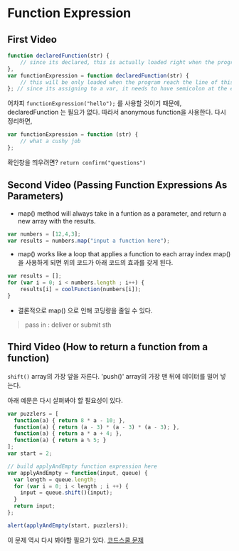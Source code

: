 # Function Expression

## First Video
```javascript
function declaredFunction(str) {
    // since its declared, this is actually loaded right when the program is run. And its loaded into memory and held there until you want to use it
},
var functionExpression = function declaredFunction(str) {
    // this will be only loaded when the program reach the line of this code.
}; // since its assigning to a var, it needs to have semicolon at the end.
```

어차피 `functionExpression("hello");` 를 사용할 것이기 때문에, declaredFunction 는 필요가 없다. 따라서 anonymous function을 사용한다. 다시 정리하면,

```javascript
var functionExpression = function (str) {
    // what a cushy job
};
```

확인창을 띄우려면?
`return confirm("questions")`

## Second Video (Passing Function Expressions As Parameters)
* map() method will always take in a funtion as a parameter, and return a new array with the results.
```javascript
var numbers = [12,4,3];
var results = numbers.map("input a function here");
```

* map() works like a loop that applies a function to each array index
map()을 사용하게 되면 위의 코드가 아래 코드의 효과를 갖게 된다.
```javascript
var results = [];
for (var i = 0; i < numbers.length ; i++) {
    results[i] = coolFunction(numbers[i]);
}
```

* 결론적으로 map() 으로 인해 코딩량을 줄일 수 있다.
> pass in : deliver or submit sth

## Third Video (How to return a function from a function)
`shift()` array의 가장 앞을 자른다.
'push()' array의 가장 맨 뒤에 데이터를 밀어 넣는다.

아래 예문은 다시 살펴봐야 할 필요성이 있다.
```javascript
var puzzlers = [
  function(a) { return 8 * a - 10; },
  function(a) { return (a - 3) * (a - 3) * (a - 3); },
  function(a) { return a * a + 4; },
  function(a) { return a % 5; }
];
var start = 2;

// build applyAndEmpty function expression here
var applyAndEmpty = function(input, queue) {
  var length = queue.length;
  for (var i = 0; i < length ; i ++) {
    input = queue.shift()(input);
  }
  return input;
};

alert(applyAndEmpty(start, puzzlers));
```

이 문제 역시 다시 봐야할 필요가 있다. [코드스쿨 문제](https://www.codeschool.com/discuss/t/javascript-road-trip-part-3-level-1-challenge-14/10796)



